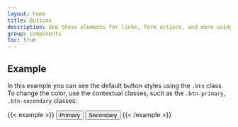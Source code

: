 ```yaml
---
layout: home
title: Buttons
description: Use these elements for links, form actions, and more using different colors, sizes, and states
group: components
toc: true
---
```


## Example

In this example you can see the default button styles using the `.btn` class. To change the color, use the contextual classes, such as the `.btn-primary`, `.btn-secondary` classes:

{{< example >}}
<button type="button" class="text-white bg-blue-600 hover:bg-blue-700 font-semibold rounded-xl text-base px-6 py-3 text-center">Primary</button>
<button type="button" class="text-white bg-gray-800 hover:bg-gray-900 font-semibold rounded-xl text-base px-6 py-3 text-center">Secondary</button>
{{< /example >}}
